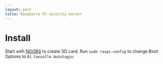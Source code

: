 ```yaml
---
layout: post
title: Raspberry Pi security server
---
```


# Install

Start with [NOOBS](https://www.raspberrypi.org/downloads/noobs/) to create SD
card. Run `sudo raspi-config` to change Boot Options to `B1 Consolle Autologin`.
